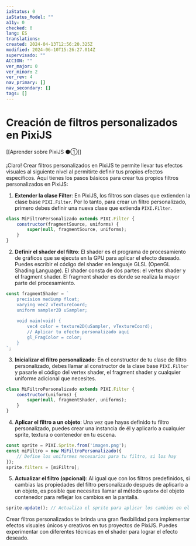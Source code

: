```yaml
---
iaStatus: 0
iaStatus_Model: ""
a11y: 0
checked: 0
lang: ES
translations: 
created: 2024-04-13T12:56:20.325Z
modified: 2024-06-10T15:26:27.014Z
supervisado: ""
ACCION: ""
ver_major: 0
ver_minor: 2
ver_rev: 4
nav_primary: []
nav_secondary: []
tags: []
---
```

# Creación de filtros personalizados en PixiJS

[[Aprender sobre PixiJS ⚫①]]

¡Claro! Crear filtros personalizados en PixiJS te permite llevar tus efectos visuales al siguiente nivel al permitirte definir tus propios efectos específicos. Aquí tienes los pasos básicos para crear tus propios filtros personalizados en PixiJS:

1. **Extender la clase Filter**: En PixiJS, los filtros son clases que extienden la clase base `PIXI.Filter`. Por lo tanto, para crear un filtro personalizado, primero debes definir una nueva clase que extienda `PIXI.Filter`.

```javascript
class MiFiltroPersonalizado extends PIXI.Filter {
    constructor(fragmentSource, uniforms) {
        super(null, fragmentSource, uniforms);
    }
}
```

2. **Definir el shader del filtro**: El shader es el programa de procesamiento de gráficos que se ejecuta en la GPU para aplicar el efecto deseado. Puedes escribir el código del shader en lenguaje GLSL (OpenGL Shading Language). El shader consta de dos partes: el vertex shader y el fragment shader. El fragment shader es donde se realiza la mayor parte del procesamiento.

```javascript
const fragmentShader = `
    precision mediump float;
    varying vec2 vTextureCoord;
    uniform sampler2D uSampler;
    
    void main(void) {
        vec4 color = texture2D(uSampler, vTextureCoord);
        // Aplicar tu efecto personalizado aquí
        gl_FragColor = color;
    }
`;
```

3. **Inicializar el filtro personalizado**: En el constructor de tu clase de filtro personalizado, debes llamar al constructor de la clase base `PIXI.Filter` y pasarle el código del vertex shader, el fragment shader y cualquier uniforme adicional que necesites.

```javascript
class MiFiltroPersonalizado extends PIXI.Filter {
    constructor(uniforms) {
        super(null, fragmentShader, uniforms);
    }
}
```

4. **Aplicar el filtro a un objeto**: Una vez que hayas definido tu filtro personalizado, puedes crear una instancia de él y aplicarlo a cualquier sprite, textura o contenedor en tu escena.

```javascript
const sprite = PIXI.Sprite.from('imagen.png');
const miFiltro = new MiFiltroPersonalizado({
    // Define los uniformes necesarios para tu filtro, si los hay
});
sprite.filters = [miFiltro];
```

5. **Actualizar el filtro (opcional)**: Al igual que con los filtros predefinidos, si cambias las propiedades del filtro personalizado después de aplicarlo a un objeto, es posible que necesites llamar al método `update` del objeto contenedor para reflejar los cambios en la pantalla.

```javascript
sprite.update(); // Actualiza el sprite para aplicar los cambios en el filtro
```

Crear filtros personalizados te brinda una gran flexibilidad para implementar efectos visuales únicos y creativos en tus proyectos de PixiJS. Puedes experimentar con diferentes técnicas en el shader para lograr el efecto deseado.